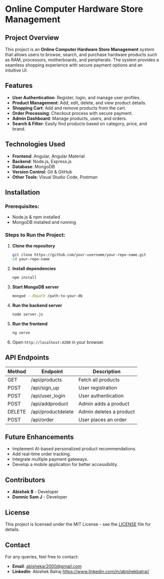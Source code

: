 # Online Computer Hardware Store Management

## Project Overview
This project is an **Online Computer Hardware Store Management** system that allows users to browse, search, and purchase hardware products such as RAM, processors, motherboards, and peripherals. The system provides a seamless shopping experience with secure payment options and an intuitive UI.

## Features
- **User Authentication**: Register, login, and manage user profiles.
- **Product Management**: Add, edit, delete, and view product details.
- **Shopping Cart**: Add and remove products from the cart.
- **Order Processing**: Checkout process with secure payment.
- **Admin Dashboard**: Manage products, users, and orders.
- **Search & Filter**: Easily find products based on category, price, and brand.

## Technologies Used
- **Frontend**: Angular, Angular Material
- **Backend**: Node.js, Express.js
- **Database**: MongoDB
- **Version Control**: Git & GitHub
- **Other Tools**: Visual Studio Code, Postman

## Installation
### Prerequisites:
- Node.js & npm installed
- MongoDB installed and running

### Steps to Run the Project:
1. **Clone the repository**
   ```sh
   git clone https://github.com/your-username/your-repo-name.git
   cd your-repo-name
   ```
2. **Install dependencies**
   ```sh
   npm install
   ```
3. **Start MongoDB server**
   ```sh
   mongod --dbpath /path-to-your-db
   ```
4. **Run the backend server**
   ```sh
   node server.js
   ```
5. **Run the frontend**
   ```sh
   ng serve
   ```
6. Open `http://localhost:4200` in your browser.

## API Endpoints
| Method | Endpoint           | Description             |
|--------|-------------------|-------------------------|
| GET    | /api/products     | Fetch all products      |
| POST   | /api/sign_up      | User registration       |
| POST   | /api/user_login   | User authentication     |
| POST   | /api/addproduct   | Admin adds a product    |
| DELETE | /api/productdelete | Admin deletes a product |
| POST   | /api/order        | User places an order    |

## Future Enhancements
- Implement AI-based personalized product recommendations.
- Add real-time order tracking.
- Integrate multiple payment gateways.
- Develop a mobile application for better accessibility.

## Contributors
- **Abishek B** - Developer
- **Domnic Sam J** - Developer

## License
This project is licensed under the MIT License - see the [LICENSE](LICENSE) file for details.

## Contact
For any queries, feel free to contact:
- **Email**: abishekar2000@gmail.com
- **LinkedIn**: Abishek Balraj https://www.linkedin.com/in/abishekbalraj/

